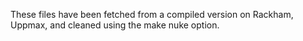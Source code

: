 These files have been fetched from a compiled version on Rackham, Uppmax, and cleaned using the make nuke option.
